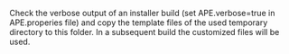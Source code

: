 Check the verbose output of an installer build (set APE.verbose=true in APE.properies file) and copy the template files of the used temporary directory to this folder. In a subsequent build the customized files will be used.
